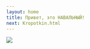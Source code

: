 ```yaml
---
layout: home
title: Привет, это НАВАЛЬНЫЙ!
next: Kropotkin.html
---
```


[![](https://shabbat.lamourism.com/N.jpg)](https://moses.lamourism.com/exodus/Holodomor19:32-33.mp4?debug=🇺🇦)

